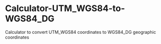 # Calculator-UTM_WGS84-to-WGS84_DG
Calculator to convert UTM_WGS84 coordinates to WGS84_DG geographic coordinates
